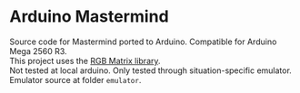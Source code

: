 # Arduino Mastermind

Source code for Mastermind ported to Arduino. Compatible for Arduino Mega 2560 R3.<br>
This project uses the [RGB Matrix library](https://github.com/sunfounder/rgb_matrix).<br>
Not tested at local arduino. Only tested through situation-specific emulator.<br>
Emulator source at folder `emulator`.